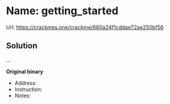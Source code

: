 
  # Name: getting_started
  Url: https://crackmes.one/crackme/660a24f1cddae72ae250bf56

  ## Solution
  ...

  **Original binary**
  - Address:
  - Instruction:
  - Notes:
